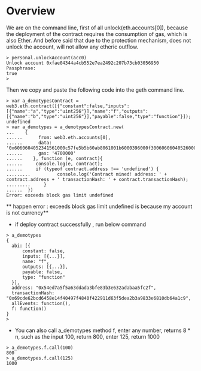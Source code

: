 # Overview
We are on the command line, first of all unlock(eth.accounts[0]), because the deployment of the contract requires the consumption of gas, which is also Ether. And before said that due to the protection mechanism, does not unlock the account, will not allow any etheric outflow.

```
> personal.unlockAccount(acc0)
Unlock account 0xfae04344a4cb552e7ea2492c207b73cb03056950
Passphrase:
true
>
```

Then we copy and paste the following code into the geth command line.

```
> var a_demotypesContract = web3.eth.contract([{"constant":false,"inputs":[{"name":"a","type":"uint256"}],"name":"f","outputs":[{"name":"b","type":"uint256"}],"payable":false,"type":"function"}]);
undefined
> var a_demotypes = a_demotypesContract.new(
...    {
......      from: web3.eth.accounts[0],
......      data: '0x6060604052341561000c57fe5b5b60ab8061001b6000396000f30060606040526000357c0100000000000000000000000000000000000000000000000000000000900463ffffffff168063b3de648b14603a575bfe5b3415604157fe5b60556004808035906020019091905050606b565b6040518082815260200191505060405180910390f35b600060006008830290508091505b509190505600a165627a7a7230582010decdc0b0a43b565814fe904eae2544665457d6353c7d906fc2c43c81c867e40029',
......      gas: '4700000'
......    }, function (e, contract){
......     console.log(e, contract);
......     if (typeof contract.address !== 'undefined') {
.........          console.log('Contract mined! address: ' + contract.address + ' transactionHash: ' + contract.transactionHash);
.........     }
......  })
Error: exceeds block gas limit undefined
```

** happen error : exceeds block gas limit undefined is because my account is not currency**

* if deploy contract successfully , run below command

```
> a_demotypes
{
  abi: [{
      constant: false,
      inputs: [{...}],
      name: "f",
      outputs: [{...}],
      payable: false,
      type: "function"
  }],
  address: "0x54ed7a5f5a63ddada3bfe83b3e632adabaa5fc2f",
  transactionHash: "0x69cde62bcd6458e14f40497f4840f422911d63f5dea2b3a9833e6810db64a1c9",
  allEvents: function(),
  f: function()
}
>
```

* You can also call a_demotypes method f, enter any number, returns 8 * n, such as the input 100, return 800, enter 125, return 1000

```
> a_demotypes.f.call(100)
800
> a_demotypes.f.call(125)
1000
```

